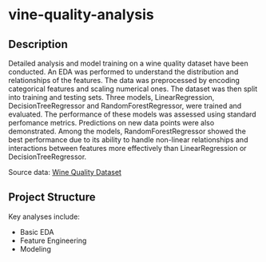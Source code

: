 # vine-quality-analysis

## Description
Detailed analysis and model training on a wine quality dataset have been conducted. An EDA was performed to understand the distribution and relationships of the features. The data was preprocessed by encoding categorical features and scaling numerical ones. The dataset was then split into training and testing sets. Three models, LinearRegression, DecisionTreeRegressor and RandomForestRegressor, were trained and evaluated. The performance of these models was assessed using standard perfomance metrics. Predictions on new data points were also demonstrated. Among the models, RandomForestRegressor showed the best performance due to its ability to handle non-linear relationships and interactions between features more effectively than LinearRegression or DecisionTreeRegressor.

Source data: [Wine Quality Dataset](https://www.kaggle.com/datasets/yasserh/wine-quality-dataset)

## Project Structure
Key analyses include:
- Basic EDA
- Feature Engineering
- Modeling

